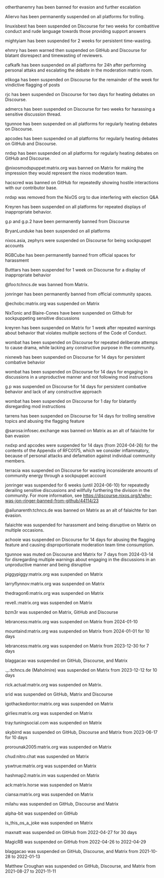 otherthanemry has been banned for evasion and further escalation

Aliervo has been permanently suspended on all platforms for trolling.

linuxisbest has been suspended on Discourse for two weeks for combatitive conduct and rude language towards those providing support answers

mightyiam has been suspended for 2 weeks for persistent time-wasting.

ehmry has been warned then suspended on GitHub and Discourse for blatant disrespect and timewasting of reviewers.

cafkafk has been suspended on all platforms for 24h after performing personal attaks and escalating the debate in the moderation matrix room.

elikoga has been suspended on Discourse for the remainder of the week for vindictive flagging of posts

rjc has been suspended on Discourse for two days for heating debates on Discourse.

admercs has been suspended on Discourse for two weeks for harassing a sensitive discussion thread.

tgunnoe has been suspended on all platforms for regularly heating debates on Discourse.

apcodes has been suspended on all platforms for regularly heating debates on GitHub and Discourse.

nrdxp has been suspended on all platforms for regularly heating debates on GitHub and Discourse.

@nixosmodspuppet:matrix.org was banned on Matrix for making the impression they would represent the nixos moderation team.

hacscred was banned on GitHub for repeatedly showing hostile interactions with our contributor base.

nrdxp was removed from the NixOS org to due interfering with election Q&A

Kreyren has been suspended on all platforms for repeated displays of inappropriate behavior.

g.p and g.p.2 have been permanently banned from Discourse

BryanLunduke has been suspended on all platforms

nixos.asia, zephyrs were suspended on Discourse for being sockpuppet accounts

RGBCube has been permanently banned from official spaces for harassment

Butttars has been suspended for 1 week on Discourse for a display of inappropriate behavior

@foo:tchncs.de was banned from Matrix.

jonringer has been permanently banned from official community spaces.

@echobc:matrix.org was suspended on Matrix

NixTonic and Blaire-Cones have been suspended on Github for sockpuppeting sensitive discussions

kreyren has been suspended on Matrix for 1 week after repeated warnings about behavior that violates multiple sections of the Code of Conduct.

wombat has been suspended on Discourse for repeated deliberate attemps to cause drama, while lacking any constructive purpose in the community.

nixnewb has been suspended on Discourse for 14 days for persistent combative behavior

wombat has been suspended on Discourse for 14 days for engaging in discussions in a unproductive manner and not following mod instructions

g.p was suspended on Discourse for 14 days for persistent combative behavior and lack of any constructive approach

wombat has been suspended on Discourse for 1 day for blatantly disregarding mod instructions

tarrens has been suspended on Discourse for 14 days for trolling sensitive topics and abusing the flagging feature

@sarosa:infosec.exchange was banned on Matrix as an alt of falaichte for ban evasion

nxdxp and apcodes were suspended for 14 days (from 2024-04-26) for the contents of the Appendix of RFC0175, which we consider inflammatory, because of personal attacks and defamation against individual community members.

terracia was suspended on Discourse for wasting inconsiderate amounts of community energy through a sockpuppet account

jonringer was suspended for 6 weeks (until 2024-06-10) for repeatedly derailing sensitive discussions and willfully furthering the division in the community. For more information, see <https://discourse.nixos.org/t/why-was-jon-ringer-banned-from-github/44114/23>

@ailunarenth:tchncs.de was banned on Matrix as an alt of falaichte for ban evasion.

falaichte was suspended for harassment and being disruptive on Matrix on multiple occasions.

achooie was suspended on Discourse for 14 days for abusing the flagging feature and causing disproportionate moderation team time consumption.

tgunnoe was muted on Discourse and Matrix for 7 days from 2024-03-14 for disregarding multiple warnings about engaging in the discussions in an unproductive manner and being disruptive

piggypiggy:matrix.org was suspended on Matrix

larryflynnov:matrix.org was suspended on Matrix

thedragon6:matrix.org was suspended on Matrix

revell.:matrix.org was suspended on Matrix

bzm3r was suspended on Matrix, GitHub and Discourse

lebrancess:matrix.org was suspended on Matrix from 2024-01-10

mountaind:matrix.org was suspended on Matrix from 2024-01-01 for 10 days

lebrancess:matrix.org was suspended on Matrix from 2023-12-30 for 7 days

blaggacao was suspended on GitHub, Discourse, and Matrix

._.:tchncs.de (Maholmire) was suspended on Matrix from 2023-12-12 for 10 days

rick.actual:matrix.org was suspended on Matrix.

srid was suspended on GitHub, Matrix and Discourse

igothackedontor:matrix.org was suspended on Matrix

girlies:matrix.org was suspended on Matrix

tray:tuningsocial.com was suspended on Matrix

skybirrd was suspended on GitHub, Discourse and Matrix from 2023-06-17 for 10 days

prorounak2005:matrix.org was suspended on Matrix

chud:nitro.chat was suspended on Matrix

yswtrue:matrix.org was suspended on Matrix

hashmap2:matrix.im was suspended on Matrix

ack:matrix.horse was suspended on Matrix

ciansa:matrix.org was suspended on Matrix

milahu was suspended on GitHub, Discourse and Matrix

alpha-bit was suspended on GitHub

is_this_os_a_joke was suspended on Matrix

maxnatt was suspended on GitHub from 2022-04-27 for 30 days

MagicRB was suspended on GitHub from 2022-04-26 to 2022-04-29

blaggacao was suspended on GitHub, Discourse, and Matrix from 2021-10-28 to 2022-01-13

Matthew Croughan was suspended on GitHub, Discourse, and Matrix from 2021-08-27 to 2021-11-11
